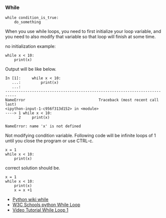 ### While

    while condition_is_true:
        do_something



When you use while loops, you need to first initialize your loop variable, and you need to also modify that variable so that loop will finish at some time.

no initialization example:

    while x < 10: 
        print(x) 

Output will be like below.


    In [1]:     while x < 10:
       ...:         print(x)
       ...:
    ---------------------------------------------------------------------------
    NameError                                 Traceback (most recent call last)
    <ipython-input-1-c956f313d152> in <module>
    ----> 1 while x < 10:
          2     print(x)

    NameError: name 'x' is not defined

Not modifying condition variable. Following code will be infinite loops of 1 until you close the program or use CTRL-c.

    x = 1
    while x < 10: 
        print(x) 


correct solution should be.


    x = 1
    while x < 10: 
        print(x) 
        x = x +1


- [Python wiki while](https://wiki.python.org/moin/WhileLoop)
- [W3C Schools python While Loop](https://www.w3schools.com/python/python_while_loops.asp)
- [Video Tutorial While Loop 1](https://www.youtube.com/watch?v=jSs58VZVLw8)
